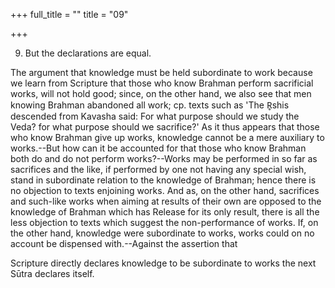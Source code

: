 +++
full_title = ""
title = "09"

+++


9. But the declarations are equal.

The argument that knowledge must be held subordinate to work because we learn from Scripture that those who know Brahman perform sacrificial works, will not hold good; since, on the other hand, we also see that men knowing Brahman abandoned all work; cp. texts such as 'The R̥shis descended from Kavasha said: For what purpose should we study the Veda? for what purpose should we sacrifice?' As it thus appears that those who know Brahman give up works, knowledge cannot be a mere auxiliary to works.--But how can it be accounted for that those who know Brahman both do and do not perform works?--Works may be performed in so far as sacrifices and the like, if performed by one not having any special wish, stand in subordinate relation to the knowledge of Brahman; hence there is no objection to texts enjoining works. And as, on the other hand, sacrifices and such-like works when aiming at results of their own are opposed to the knowledge of Brahman which has Release for its only result, there is all the less objection to texts which suggest the non-performance of works. If, on the other hand, knowledge were subordinate to works, works could on no account be dispensed with.--Against the assertion that

Scripture directly declares knowledge to be subordinate to works the next Sūtra declares itself.

